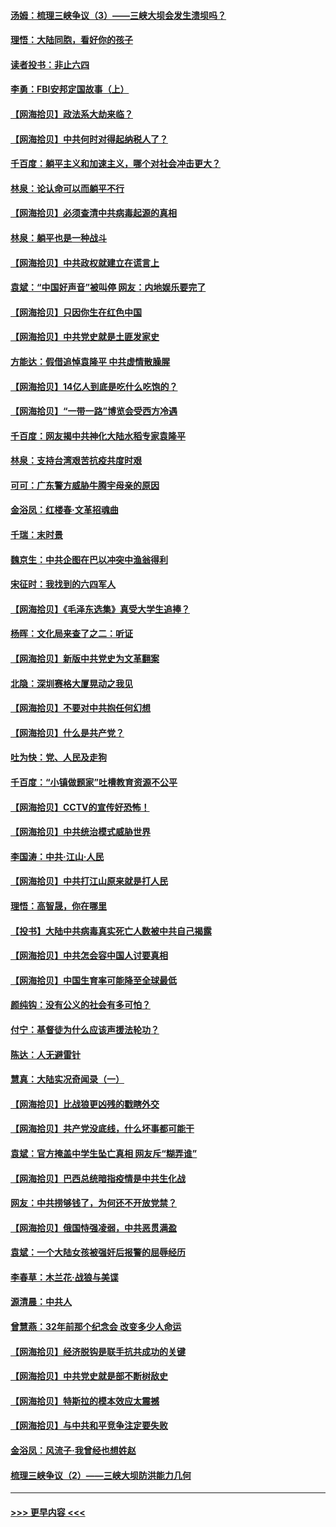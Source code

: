 #### [汤姆：梳理三峡争议（3）——三峡大坝会发生溃坝吗？](../pages/nsc993/n12989806.md?t=06011301) 
#### [理悟：大陆同胞，看好你的孩子](../pages/nsc993/n12989778.md?t=06011301) 
#### [读者投书：非止六四](../pages/nsc993/n12989673.md?t=06011301) 
#### [李勇：FBI安邦定国故事（上）](../pages/nsc993/n12987749.md?t=06011301) 
#### [【网海拾贝】政法系大劫来临？](../pages/nsc993/n12987596.md?t=06011301) 
#### [【网海拾贝】中共何时对得起纳税人了？](../pages/nsc993/n12985578.md?t=06011301) 
#### [千百度：躺平主义和加速主义，哪个对社会冲击更大？](../pages/nsc993/n12985512.md?t=06011301) 
#### [林泉：论认命可以而躺平不行](../pages/nsc993/n12985505.md?t=06011301) 
#### [【网海拾贝】必须查清中共病毒起源的真相](../pages/nsc993/n12984276.md?t=06011301) 
#### [林泉：躺平也是一种战斗](../pages/nsc993/n12984194.md?t=06011301) 
#### [【网海拾贝】中共政权就建立在谎言上](../pages/nsc993/n12981880.md?t=06011301) 
#### [袁斌：“中国好声音”被叫停 网友：内地娱乐要完了](../pages/nsc993/n12981826.md?t=06011301) 
#### [【网海拾贝】只因你生在红色中国](../pages/nsc993/n12979096.md?t=06011301) 
#### [【网海拾贝】中共党史就是土匪发家史](../pages/nsc993/n12976478.md?t=06011301) 
#### [方能达：假借追悼袁隆平 中共虚情散臊腥](../pages/nsc993/n12976396.md?t=06011301) 
#### [【网海拾贝】14亿人到底是吃什么吃饱的？](../pages/nsc993/n12974125.md?t=06011301) 
#### [【网海拾贝】“一带一路”博览会受西方冷遇](../pages/nsc993/n12971787.md?t=06011301) 
#### [千百度：网友揭中共神化大陆水稻专家袁隆平](../pages/nsc993/n12971733.md?t=06011301) 
#### [林泉：支持台湾艰苦抗疫共度时艰](../pages/nsc993/n12971350.md?t=06011301) 
#### [可可：广东警方威胁牛腾宇母亲的原因](../pages/nsc993/n12971100.md?t=06011301) 
#### [金浴凤：红楼春·文革招魂曲](../pages/nsc993/n12970354.md?t=06011301) 
#### [千瑞：末时景](../pages/nsc993/n12970337.md?t=06011301) 
#### [魏京生：中共企图在巴以冲突中渔翁得利](../pages/nsc993/n12970286.md?t=06011301) 
#### [宋征时：我找到的六四军人](../pages/nsc993/n12970213.md?t=06011301) 
#### [【网海拾贝】《毛泽东选集》真受大学生追捧？](../pages/nsc993/n12968779.md?t=06011301) 
#### [杨晖：文化局来查了之二：听证](../pages/nsc993/n12966528.md?t=06011301) 
#### [【网海拾贝】新版中共党史为文革翻案](../pages/nsc993/n12967526.md?t=06011301) 
#### [北隐：深圳赛格大厦晃动之我见](../pages/nsc993/n12967393.md?t=06011301) 
#### [【网海拾贝】不要对中共抱任何幻想](../pages/nsc993/n12965222.md?t=06011301) 
#### [【网海拾贝】什么是共产党？](../pages/nsc993/n12962781.md?t=06011301) 
#### [吐为快：党、人民及走狗](../pages/nsc993/n12962747.md?t=06011301) 
#### [千百度：“小镇做题家”吐槽教育资源不公平](../pages/nsc993/n12962705.md?t=06011301) 
#### [【网海拾贝】CCTV的宣传好恐怖！](../pages/nsc993/n12959984.md?t=06011301) 
#### [【网海拾贝】中共统治模式威胁世界](../pages/nsc993/n12957622.md?t=06011301) 
#### [李国涛：中共‧江山‧人民](../pages/nsc993/n12957502.md?t=06011301) 
#### [【网海拾贝】中共打江山原来就是打人民](../pages/nsc993/n12954345.md?t=06011301) 
#### [理悟：高智晟，你在哪里](../pages/nsc993/n12953115.md?t=06011301) 
#### [【投书】大陆中共病毒真实死亡人数被中共自己揭露](../pages/nsc993/n12953050.md?t=06011301) 
#### [【网海拾贝】中共怎会容中国人讨要真相](../pages/nsc993/n12952161.md?t=06011301) 
#### [【网海拾贝】中国生育率可能降至全球最低](../pages/nsc993/n12948793.md?t=06011301) 
#### [颜纯钩：没有公义的社会有多可怕？](../pages/nsc993/n12947626.md?t=06011301) 
#### [付宁：基督徒为什么应该声援法轮功？](../pages/nsc993/n12947233.md?t=06011301) 
#### [陈达：人无避雷针](../pages/nsc993/n12947098.md?t=06011301) 
#### [慧真：大陆实况奇闻录（一）](../pages/nsc993/n12945811.md?t=06011301) 
#### [【网海拾贝】比战狼更凶残的戳瞎外交](../pages/nsc993/n12945717.md?t=06011301) 
#### [【网海拾贝】共产党没底线，什么坏事都可能干](../pages/nsc993/n12942090.md?t=06011301) 
#### [袁斌：官方掩盖中学生坠亡真相 网友斥“糊弄谁”](../pages/nsc993/n12942029.md?t=06011301) 
#### [【网海拾贝】巴西总统暗指疫情是中共生化战](../pages/nsc993/n12938999.md?t=06011301) 
#### [网友：中共捞够钱了，为何还不开放党禁？](../pages/nsc993/n12938952.md?t=06011301) 
#### [【网海拾贝】俄国恃强凌弱，中共恶贯满盈](../pages/nsc993/n12936626.md?t=06011301) 
#### [袁斌：一个大陆女孩被强奸后报警的屈辱经历](../pages/nsc993/n12936547.md?t=06011301) 
#### [李春草：木兰花·战狼与美谍](../pages/nsc993/n12935995.md?t=06011301) 
#### [源清晨：中共人](../pages/nsc993/n12935589.md?t=06011301) 
#### [曾慧燕：32年前那个纪念会 改变多少人命运](../pages/nsc993/n12934233.md?t=06011301) 
#### [【网海拾贝】经济脱钩是联手抗共成功的关键](../pages/nsc993/n12934176.md?t=06011301) 
#### [【网海拾贝】中共党史就是部不断树敌史](../pages/nsc993/n12932844.md?t=06011301) 
#### [【网海拾贝】特斯拉的模本效应太震撼](../pages/nsc993/n12925626.md?t=06011301) 
#### [【网海拾贝】与中共和平竞争注定要失败](../pages/nsc993/n12923326.md?t=06011301) 
#### [金浴凤：风流子‧我曾经也想姓赵](../pages/nsc993/n12920911.md?t=06011301) 
#### [梳理三峡争议（2）——三峡大坝防洪能力几何](../pages/nsc993/n12920173.md?t=06011301) 

----
#### [ >>> 更早内容 <<< ](../indexes/nsc993-earlier.md)
